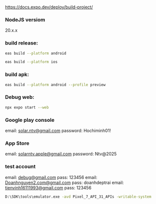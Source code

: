 https://docs.expo.dev/deploy/build-project/

### NodeJS versiom
20.x.x

### build release:
```bash
eas build --platform android
```
```bash
eas build --platform ios
```
### build apk:
```bash
eas build --platform android --profile preview
```
### Debug web:
```bash
npx expo start --web
```

### Google play console
email: solar.ntv@gmail.com
password: Hochiminh01!

### App Store
email: solarntv.apple@gmail.com
password: Ntv@2025

### test account
email: debug@gmail.com
pass: 123456
email: Doanhnguyen2.com@gmail.com
pass: doanhdeptrai
email: tienvinh16111993@gmail.com
pass: 123456

```bash
D:\SDK\tools\emulator.exe -avd Pixel_7_API_31_APIs -writable-system
```